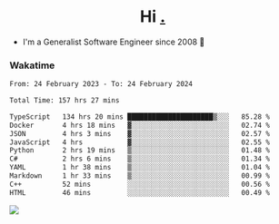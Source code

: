 <h1 align="center">Hi <a href="https://www.hackerrank.com/erasmosaraujo">.</a></h1>
 
- I'm a Generalist Software Engineer  since 2008 🚀
<!--  
<p align="left">
  <a href="https://github.com/erasmosoares/github-readme-stats">
    <img
      align="center"
      src="https://github-readme-stats.vercel.app/api/top-langs/?username=erasmosoares&theme=radical&layout=compact"
    />
  </a>
  <a href="https://github.com/erasmosoares/github-readme-stats">
    [![Harlok's WakaTime stats](https://github-readme-stats.vercel.app/api/wakatime?username=ffflabs)](https://github.com/anuraghazra/github-readme-stats)
  </a>
</p>

<!--
 ### Repo 
 
<p align="left">
 <a href="https://github.com/erasmosoares/github-readme-stats">
    <img
      align="center"
      height="165"
      src="https://github-readme-stats.vercel.app/api/pin?username=erasmosoares&repo=sample-node&title_color=fff&icon_color=f9f9f9&text_color=9f9f9f&bg_color=151515"
    />
  </a>
  <a href="https://github.com/erasmosoares/github-readme-stats">
    <img
      align="center"
      height="165"
      src="https://github-readme-stats.vercel.app/api/pin?username=erasmosoares&repo=sample-node&title_color=fff&icon_color=f9f9f9&text_color=9f9f9f&bg_color=151515"
    />
  </a>
</p>
-->

 ### Wakatime 

<!--START_SECTION:waka-->

```txt
From: 24 February 2023 - To: 24 February 2024

Total Time: 157 hrs 27 mins

TypeScript   134 hrs 20 mins █████████████████████▒░░░   85.28 %
Docker       4 hrs 18 mins   ▓░░░░░░░░░░░░░░░░░░░░░░░░   02.74 %
JSON         4 hrs 3 mins    ▓░░░░░░░░░░░░░░░░░░░░░░░░   02.57 %
JavaScript   4 hrs           ▓░░░░░░░░░░░░░░░░░░░░░░░░   02.55 %
Python       2 hrs 19 mins   ▒░░░░░░░░░░░░░░░░░░░░░░░░   01.48 %
C#           2 hrs 6 mins    ▒░░░░░░░░░░░░░░░░░░░░░░░░   01.34 %
YAML         1 hr 38 mins    ▒░░░░░░░░░░░░░░░░░░░░░░░░   01.04 %
Markdown     1 hr 33 mins    ▒░░░░░░░░░░░░░░░░░░░░░░░░   00.99 %
C++          52 mins         ░░░░░░░░░░░░░░░░░░░░░░░░░   00.56 %
HTML         46 mins         ░░░░░░░░░░░░░░░░░░░░░░░░░   00.49 %
```

<!--END_SECTION:waka-->

![](https://komarev.com/ghpvc/?username=erasmosoares&color=brightgreen)
